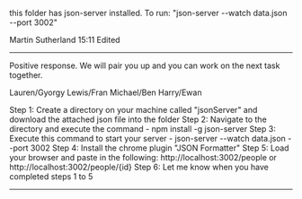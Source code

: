 this folder has json-server installed. To run: "json-server --watch data.json --port 3002"

Martin Sutherland 15:11 Edited

---

Positive response. We will pair you up and you can work on the next task together.

Lauren/Gyorgy
Lewis/Fran
Michael/Ben
Harry/Ewan

Step 1: Create a directory on your machine called "jsonServer" and download the attached json file into the folder
Step 2: Navigate to the directory and execute the command - npm install -g json-server
Step 3: Execute this command to start your server - json-server --watch data.json --port 3002
Step 4: Install the chrome plugin "JSON Formatter"
Step 5: Load your browser and paste in the following: http://localhost:3002/people or http://localhost:3002/people/{id}
Step 6: Let me know when you have completed steps 1 to 5

---
